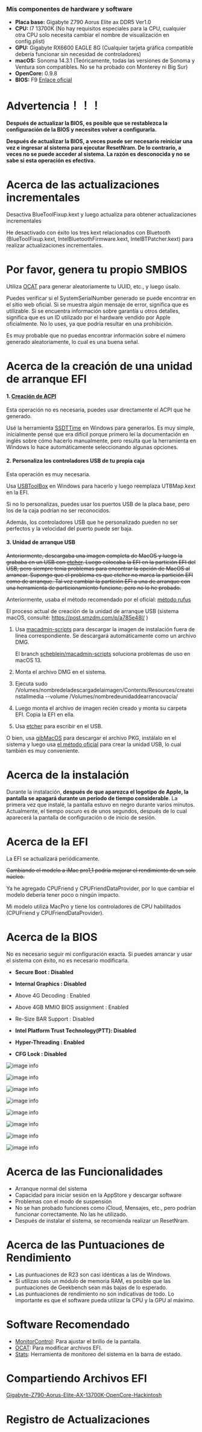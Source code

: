 ### Mis componentes de hardware y software

- **Placa base:** Gigabyte Z790 Aorus Elite ax DDR5 Ver1.0
- **CPU:** I7 13700K (No hay requisitos especiales para la CPU, cualquier otra CPU solo necesita cambiar el nombre de visualización en config.plist)
- **GPU:** Gigabyte RX6600 EAGLE 8G (Cualquier tarjeta gráfica compatible debería funcionar sin necesidad de controladores)
- **macOS:** Sonoma 14.3.1 (Teóricamente, todas las versiones de Sonoma y Ventura son compatibles. No se ha probado con Monterey ni Big Sur)
- **OpenCore:** 0.9.8
- **BIOS:** F9 [Enlace oficial](https://www.aorus.com/motherboards/Z790-AORUS-ELITE-AX-rev-10/Support)



# Advertencia！！！

**Después de actualizar la BIOS, es posible que se restablezca la configuración de la BIOS y necesites volver a configurarla.**

**Después de actualizar la BIOS, a veces puede ser necesario reiniciar una vez e ingresar al sistema para ejecutar ResetNram. De lo contrario, a veces no se puede acceder al sistema. La razón es desconocida y no se sabe si esta operación es efectiva.**



# Acerca de las actualizaciones incrementales

Desactiva BlueToolFixup.kext y luego actualiza para obtener actualizaciones incrementales

He desactivado con éxito los tres kext relacionados con Bluetooth (BlueToolFixup.kext, IntelBluetoothFirmware.kext, IntelBTPatcher.kext) para realizar actualizaciones incrementales.



# Por favor, genera tu propio SMBIOS

Utiliza [OCAT](https://github.com/ic005k/OCAuxiliaryTools/releases) para generar aleatoriamente tu UUID, etc., y luego úsalo.

Puedes verificar si el SystemSerialNumber generado se puede encontrar en el sitio web oficial. Si se muestra algún mensaje de error, significa que es utilizable. Si se encuentra información sobre garantía u otros detalles, significa que es un ID utilizado por el hardware vendido por Apple oficialmente. No lo uses, ya que podría resultar en una prohibición.

Es muy probable que no puedas encontrar información sobre el número generado aleatoriamente, lo cual es una buena señal.



# Acerca de la creación de una unidad de arranque EFI

#### 1. [Creación de ACPI](https://dortania.github.io/Getting-Started-With-ACPI/ssdt-methods/ssdt-easy.html#running-ssdttime)

Esta operación no es necesaria, puedes usar directamente el ACPI que he generado.

Usé la herramienta [SSDTTime](https://github.com/corpnewt/SSDTTime) en Windows para generarlos. Es muy simple, inicialmente pensé que era difícil porque primero leí la documentación en inglés sobre cómo hacerlo manualmente, pero resulta que la herramienta en Windows lo hace automáticamente seleccionando algunas opciones.



#### 2. Personaliza los controladores USB de tu propia caja

Esta operación es muy necesaria.

Usa [USBToolBox](https://github.com/USBToolBox/tool/releases) en Windows para hacerlo y luego reemplaza UTBMap.kext en la EFI.

Si no lo personalizas, puedes usar los puertos USB de la placa base, pero los de la caja podrían no ser reconocidos.

Además, los controladores USB que he personalizado pueden no ser perfectos y la velocidad del puerto puede ser baja.



#### 3. Unidad de arranque USB

~~Anteriormente, descargaba una imagen completa de MacOS y luego la grababa en un USB con [etcher](https://github.com/balena-io/etcher). Luego colocaba la EFI en la partición EFI del USB, pero siempre tenía problemas para encontrar la opción de MacOS al arrancar. Supongo que el problema es que etcher no marca la partición EFI como de arranque. Tal vez cambiar la partición EFI a una de arranque con una herramienta de particionamiento funcione, pero no lo he probado.~~

Anteriormente, usaba el método recomendado por el oficial: [método rufus](https://dortania.github.io/OpenCore-Install-Guide/installer-guide/windows-install.html#rufus-method)

El proceso actual de creación de la unidad de arranque USB (sistema macOS, consulté: https://post.smzdm.com/p/a785e48l/ )

1. Usa [macadmin-scripts](https://github.com/munki/macadmin-scripts) para descargar la imagen de instalación fuera de línea correspondiente. Se descargará automáticamente como un archivo DMG.

   El branch [scheblein/macadmin-scripts](https://github.com/scheblein/macadmin-scripts) soluciona problemas de uso en macOS 13.

2. Monta el archivo DMG en el sistema.

3. Ejecuta sudo /Volumes/nombredeladescargadelaimagen/Contents/Resources/createinstallmedia --volume /Volumes/nombredeunidaddearrancovacía/ 

4. Luego monta el archivo de imagen recién creado y monta su carpeta EFI. Copia la EFI en ella.

5. Usa [etcher](https://github.com/balena-io/etcher) para escribir en el USB.



O bien, usa [gibMacOS](https://github.com/corpnewt/gibMacOS) para descargar el archivo PKG, instálalo en el sistema y luego usa [el método oficial](https://support.apple.com/en-us/HT201372) para crear la unidad USB, lo cual también es muy conveniente.



# Acerca de la instalación

Durante la instalación, **después de que aparezca el logotipo de Apple, la pantalla se apagará durante un período de tiempo considerable**. La primera vez que instalé, la pantalla estuvo en negro durante varios minutos. Actualmente, el tiempo oscuro es de unos segundos, después de lo cual aparecerá la pantalla de configuración o de inicio de sesión.



# Acerca de la EFI

La EFI se actualizará periódicamente.

~~Cambiando el modelo a iMac pro1,1 podría mejorar el rendimiento de un solo núcleo.~~

Ya he agregado CPUFriend y CPUFriendDataProvider, por lo que cambiar el modelo debería tener poco o ningún impacto.

Mi modelo utiliza MacPro y tiene los controladores de CPU habilitados (CPUFriend y CPUFriendDataProvider).



# Acerca de la BIOS

No es necesario seguir mi configuración exacta. Si puedes arrancar y usar el sistema con éxito, no es necesario modificarla.

- **Secure Boot : Disabled**

- **Internal Graphics : Disabled**

- Above 4G Decoding : Enabled

- Above 4GB MMIO BIOS assignment : Enabled

- Re-Size BAR Support : Disabled

- **Intel Platform Trust Technology(PTT): Disabled**

- **Hyper-Threading : Enabled**

- **CFG Lock : Disabled**

![image info](./img/IMG_0390.avif)

![image info](./img/IMG_0391.avif)

![image info](./img/IMG_0392.avif)

![image info](./img/IMG_0393.avif)

![image info](./img/IMG_0394.avif)

![image info](./img/IMG_0395.avif)

![image info](./img/IMG_0396.avif)

![image info](./img/IMG_0397.avif)

# Acerca de las Funcionalidades

- Arranque normal del sistema
- Capacidad para iniciar sesión en la AppStore y descargar software
- Problemas con el modo de suspensión
- No se han probado funciones como iCloud, Mensajes, etc., pero podrían funcionar correctamente. No las he utilizado.
- Después de instalar el sistema, se recomienda realizar un ResetNram.



# Acerca de las Puntuaciones de Rendimiento

- Las puntuaciones de R23 son casi idénticas a las de Windows.
- Si utilizas solo un módulo de memoria RAM, es posible que las puntuaciones de Geekbench sean más bajas de lo esperado.
- Las puntuaciones de rendimiento no son indicativas de todo. Lo importante es que el software pueda utilizar la CPU y la GPU al máximo.



# Software Recomendado

- [MonitorControl](https://github.com/MonitorControl/MonitorControl): Para ajustar el brillo de la pantalla.
- [OCAT](https://github.com/ic005k/OCAuxiliaryTools/releases): Para modificar archivos EFI.
- [Stats](https://github.com/exelban/stats): Herramienta de monitoreo del sistema en la barra de estado.



# Compartiendo Archivos EFI

[Gigabyte-Z790-Aorus-Elite-AX-13700K-OpenCore-Hackintosh](https://github.com/xtvj/Gigabyte-Z790-Aorus-Elite-AX-13700K-OpenCore-Hackintosh)



# Registro de Actualizaciones
